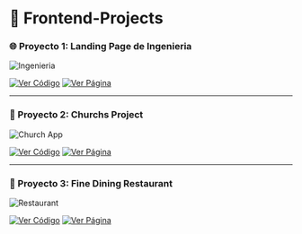 # 🔗 Frontend-Projects
### 🌐 Proyecto 1: Landing Page de Ingenieria

![Ingenieria](https://i.ibb.co/8nZv22C7/ing.jpg)

[![Ver Código](https://img.shields.io/badge/Ver%20Código-blue?style=for-the-badge)](https://github.com/MrMoss12-cmd/ingenieria-ui)
[![Ver Página](https://img.shields.io/badge/Ver%20Página-green?style=for-the-badge)](https://hyhingenieria.netlify.app/)

---

### 🎨 Proyecto 2: Churchs Project

![Church App](https://i.ibb.co/jZqWcvbc/church.jpg)

[![Ver Código](https://img.shields.io/badge/Ver%20Código-blue?style=for-the-badge)](https://github.com/MrMoss12-cmd/church-ui/tree/main)
[![Ver Página](https://img.shields.io/badge/Ver%20Página-green?style=for-the-badge)](https://github.com/MrMoss12-cmd/church-ui/tree/main)

---

### 📱 Proyecto 3: Fine Dining Restaurant

![Restaurant](https://i.ibb.co/VWfM2RDg/screen1.png)

[![Ver Código](https://img.shields.io/badge/Ver%20Código-blue?style=for-the-badge)](https://github.com/MrMoss12-cmd/restaurant-ui)
[![Ver Página](https://img.shields.io/badge/Ver%20Página-green?style=for-the-badge)](https://github.com/MrMoss12-cmd/restaurant-ui)
